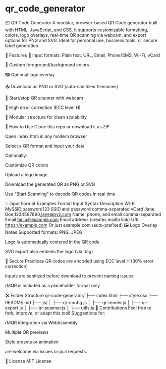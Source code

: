# qr_code_generator
📦 QR Code Generator
A modular, browser-based QR Code generator built with HTML, JavaScript, and CSS. It supports customizable formatting, colors, logo overlays, real-time QR scanning via webcam, and export options for PNG and SVG. Ideal for personal use, business tools, or secure label generation.

🔧 Features
📄 Input formats: Plain text, URL, Email, Phone/SMS, Wi-Fi, vCard

🎨 Custom foreground/background colors

🖼️ Optional logo overlay

📥 Download as PNG or SVG (auto-sanitized filenames)

📸 Start/stop QR scanner with webcam

🔐 High error correction (ECC level H)

🧱 Modular structure for clean scalability

🚀 How to Use
Clone this repo or download it as ZIP

Open index.html in any modern browser

Select a QR format and input your data

Optionally:

Customize QR colors

Upload a logo image

Download the generated QR as PNG or SVG

Use "Start Scanning" to decode QR codes in real time

💡 Input Format Examples
Format	Input Syntax	Description
Wi-Fi	MySSID,password123	SSID and password comma-separated
vCard	Jane Doe,1234567890,jane@xyz.com	Name, phone, and email comma-separated
Email	hello@example.com	Email address (creates mailto link)
URL	https://example.com	Or just example.com (auto-prefixed)
🖼️ Logo Overlay Notes
Supported formats: PNG, JPEG

Logo is automatically centered in the QR code

SVG export also embeds the logo (via <image> tag)

🔐 Secure Practices
QR codes are encoded using ECC level H (30% error correction)

Inputs are sanitized before download to prevent naming issues

rMQR is included as a placeholder format only

🛠️ Folder Structure
qr-code-generator/
├── index.html
├── style.css
├── README.md
├── js/
│   ├── qr-config.js
│   ├── qr-render.js
│   ├── qr-export.js
│   ├── qr-scanner.js
│   ├── utils.js
🤝 Contributions
Feel free to fork, improve, or adapt this tool! Suggestions for:

rMQR integration via WebAssembly

Multiple QR previews

Style presets or animation

are welcome via issues or pull requests.

📄 License
MIT License

